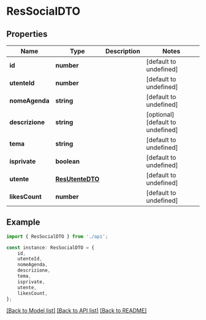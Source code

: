 # ResSocialDTO


## Properties

Name | Type | Description | Notes
------------ | ------------- | ------------- | -------------
**id** | **number** |  | [default to undefined]
**utenteId** | **number** |  | [default to undefined]
**nomeAgenda** | **string** |  | [default to undefined]
**descrizione** | **string** |  | [optional] [default to undefined]
**tema** | **string** |  | [default to undefined]
**isprivate** | **boolean** |  | [default to undefined]
**utente** | [**ResUtenteDTO**](ResUtenteDTO.md) |  | [default to undefined]
**likesCount** | **number** |  | [default to undefined]

## Example

```typescript
import { ResSocialDTO } from './api';

const instance: ResSocialDTO = {
    id,
    utenteId,
    nomeAgenda,
    descrizione,
    tema,
    isprivate,
    utente,
    likesCount,
};
```

[[Back to Model list]](../README.md#documentation-for-models) [[Back to API list]](../README.md#documentation-for-api-endpoints) [[Back to README]](../README.md)
